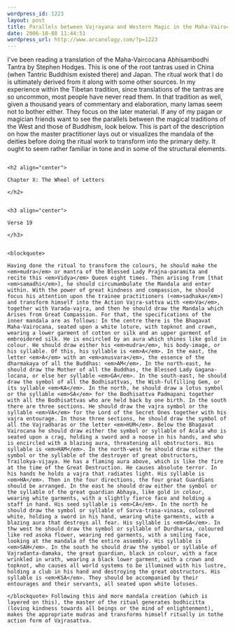 ```yaml
--- 
wordpress_id: 1223
layout: post
title: Parallels between Vajrayana and Western Magic in the Maha-Vairocana Abhisambodhi Tantra
date: 2006-10-08 11:44:51
wordpress_url: http://www.arcanology.com/?p=1223
---
```

I've been reading a translation of the Maha-Vaircocana Abhisambodhi Tantra by Stephen Hodges. This is one of the root tantras used in China (when Tantric Buddhism existed there) and Japan. The ritual work that I do is ultimately derived from it along with some other sources. In my experience within the Tibetan tradition, since translations of the tantras are so uncommon, most people have never read them. In that tradition as well, given a thousand years of commentary and elaboration, many lamas seem not to bother either. They focus on the later material. If any of my pagan or magician friends want to see the parallels between the magical traditions of the West and those of Buddhism, look below. This is part of the description on how the master practitioner lays out or visualizes the mandala of the deities before doing the ritual work to transform into the primary deity. It ought to seem rather familiar in tone and in some of the structural elements. 
                                                                                                                                                                                                                                                                                                                                                                                                                                                                                                                                                                                                                                                                                                                                                                                                                          
                                                                                                                                                                                                                                                                                                                                                                                                                                                                                                                                                                                                                                                                                                                                                                                                                          <h2 align="center">
                                                                                                                                                                                                                                                                                                                                                                                                                                                                                                                                                                                                                                                                                                                                                                                                                            Chapter X: The Wheel of Letters
                                                                                                                                                                                                                                                                                                                                                                                                                                                                                                                                                                                                                                                                                                                                                                                                                          </h2>
                                                                                                                                                                                                                                                                                                                                                                                                                                                                                                                                                                                                                                                                                                                                                                                                                          
                                                                                                                                                                                                                                                                                                                                                                                                                                                                                                                                                                                                                                                                                                                                                                                                                          <h3 align="center">
                                                                                                                                                                                                                                                                                                                                                                                                                                                                                                                                                                                                                                                                                                                                                                                                                            Verse 19
                                                                                                                                                                                                                                                                                                                                                                                                                                                                                                                                                                                                                                                                                                                                                                                                                          </h3>
                                                                                                                                                                                                                                                                                                                                                                                                                                                                                                                                                                                                                                                                                                                                                                                                                          
                                                                                                                                                                                                                                                                                                                                                                                                                                                                                                                                                                                                                                                                                                                                                                                                                          <blockquote>
                                                                                                                                                                                                                                                                                                                                                                                                                                                                                                                                                                                                                                                                                                                                                                                                                            Having done the ritual to transform the colours, he should make the <em>mudra</em> or mantra of the Blessed Lady Prajna-paramita and recite this <em>Vidya</em> Queen eight times. Then arising from [that <em>samadhi</em>], he should circumambulate the Mandala and enter within. With the power of great kindness and compassion, he should focus his attention upon the trainee practitioners (<em>sadhaka</em>) and transform himself into the Action Vajra-sattva with <em>Va</em>, together with Varada-vajra, and then he should draw the Mandala which Arises from Great Compassion. For that, the specifications of the inner mandala are as follows: In the centre there is the Bhagavat Maha-Vairocana, seated upon a white loture, with topknot and crown, wearing a lower garment of cotton or silk and an upper garment of embroidered silk. He is encircled by an aura which shines like gold in colour. He should draw either his <em>mudra</em>, his body-image, or his syllable. Of this, his syllable is <em>A</em>. In the east, the letter <em>A</em> with an <em>anusvara</em>, the essence of the dharmakaya of all the Buddhas: <em>AM</em>. In the north-east, he should draw the Mother of all the Buddhas, the Blessed Lady Gagana-locana, or else her syllable <em>GA</em>. In the south-east, he should draw the symbol of all the Bodhisattvas, the Wish-fulfilling Gem, or its syllable <em>KA</em>. In the north, he should draw a lotus symbol or the syllable <em>SA</em> for the Bodhisattva Padmapani together with all the Bodhisattvas who are held back by one birth. In the south there are three sections. He should draw the vajra symbol or the syllable <em>VA</em> for the Lord of the Secret Ones together with his vajra entourage. In those three sections, he should draw the symbol of all the Vajradharas or the letter <em>HUM</em>. Below the Bhagavat Vairocana he should draw either the symbol or syllable of Acala who is seated upon a crag, holding a sword and a noose in his hands, and who is encircled with a blazing aura, threatening all obstructors. His syllable is <em>HAM</em>. In the north-west he should draw either the symbol or the syllable of the destroyer of great obstructors, Trailokya-vijaya. He has a flaming aura above, which is like the fire at the time of the Great Destruction. He causes absolute terror. In his hands he holds a vajra that radiates light. His syllable is <em>HA</em>. Then in the four directions, the four great Guardians should be arranged. In the east he should draw either the symbol or the syllable of the great guardian Abhaya, like gold in colour, wearing white garments, with a slightly fierce face and holding a staff in hand. His seed syllable is <em>CA</em>. In the north he should draw the symbol or syllable of Sarva-trasa-vinasa, coloured white, holding a sword in his hand, wearing white garments, with a blazing aura that destroys all fear. His syllable is <em>GA</em>. In thw west he should draw the symbol or syllable of Durdharsa, coloured like red asoka flower, wearing red garments, with a smiling face, looking at the mandala of the entire assembly. His syllable is <em>SAH</em>. In the south he should draw the symbol or syllable of Vajradanta-damaka, the great guardian, black in colour, with a face wrinkled in wrath, wearing a black lower garment, with a crown and topknot, who causes all world systems to be illumined with his lustre, holding a club in his hand and destroying the great obstructors. His syllable is <em>KSA</em>. They should be accompanied by their entourages and their servants, all seated upon white lotuses.
                                                                                                                                                                                                                                                                                                                                                                                                                                                                                                                                                                                                                                                                                                                                                                                                                          </blockquote> Following this and more mandala creation (which is layered on this), the master of the ritual generates bodhicitta (loving kindness towards all beings or the mind of enlightenment), makes the appropriate mudras and transforms himself ritually in tothe action form of Vajrasattva.